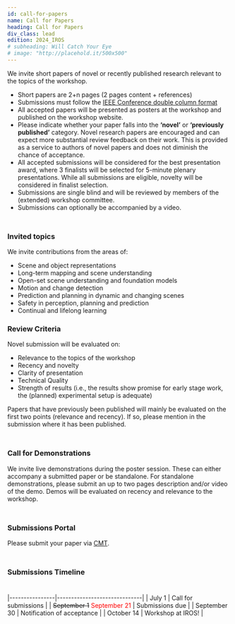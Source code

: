 ```yaml
---
id: call-for-papers
name: Call for Papers
heading: Call for Papers
div_class: lead
edition: 2024_IROS
# subheading: Will Catch Your Eye
# image: "http://placehold.it/500x500"
---
```


We invite short papers of novel or recently published research relevant to the topics of the workshop.
* Short papers are 2+n pages (2 pages content + references)
* Submissions must follow the [IEEE Conference double column format](https://www.ieee.org/conferences/publishing/templates.html)
* All accepted papers will be presented as posters at the workshop and published on the workshop website.
* Please indicate whether your paper falls into the <strong>‘novel’</strong> or <strong>‘previously published’</strong> category. Novel research papers are encouraged and can expect more substantial review feedback on their work. This is provided as a service to authors of novel papers and does not diminish the chance of acceptance.
* All accepted submissions will be considered for the best presentation award, where 3 finalists will be selected for 5-minute plenary presentations. While all submissions are eligible, novelty will be considered in finalist selection.
* Submissions are single blind and will be reviewed by members of the (extended) workshop committee.
* Submissions can optionally be accompanied by a video.

<div style="height: 10px;"></div> 

### <strong>Invited topics</strong>
We invite contributions from the areas of:
* Scene and object representations
* Long-term mapping and scene understanding
* Open-set scene understanding and foundation models
* Motion and change detection
* Prediction and planning in dynamic and changing scenes
* Safety in perception, planning and prediction
* Continual and lifelong learning

### <strong>Review Criteria</strong>

Novel submission will be evaluated on:
* Relevance to the topics of the workshop
* Recency and novelty
* Clarity of presentation
* Technical Quality
* Strength of results (i.e., the results show promise for early stage work, the (planned) experimental setup is adequate)

Papers that have previously been published will mainly be evaluated on the first two points (relevance and recency). If so, please mention in the submission where it has been published.

<div style="height: 10px;"></div> 


### <strong>Call for Demonstrations</strong>
We invite live demonstrations during the poster session. These can either accompany a submitted paper or be standalone. For standalone demonstrations, please submit an up to two pages description and/or video of the demo. Demos will be evaluated on recency and relevance to the workshop.

<div style="height: 10px;"></div> 

### <strong>Submissions Portal</strong>
Please submit your paper via [CMT](https://cmt3.research.microsoft.com/IROSLTP2024/Track/1/Submission/Create).

<div style="height: 10px;"></div> 

### <strong>Submissions Timeline</strong>

<div style="height: 10px;"></div> 

|----------------|------------------------------|
| July 1         | Call for submissions         |
| ~~September 1~~  <span style="color:red;">September 21</span> | Submissions due |
| September 30   | Notification of acceptance   |
| October 14     | Workshop at IROS!            |

<!-- <strong>Submission Website:</strong> TBD -->